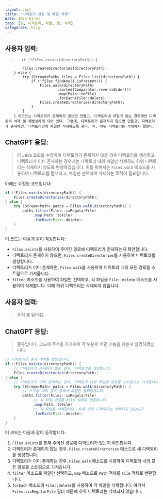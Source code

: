 ```yaml
---
layout: post
title: "디렉토리 생성 및 파일 삭제"
date: 2024-01-04
tags: [및, 디렉토리, 파일, 생, 삭제]
categories: blog
---
```


## 사용자 입력:
> 		if (!Files.exists(directoryPath)) {
			Files.createDirectories(directoryPath);
		} else {
			try (Stream<Path> files = Files.list(directoryPath)) {
				if (!files.findAny().isPresent()) {
					Files.walk(directoryPath)
							.sorted(Comparator.reverseOrder())
							.map(Path::toFile)
							.forEach(File::delete);
					Files.createDirectories(directoryPath);
				}
			}
		} 이코드는 디렉토리가 존재하지 않으면 만들고, 디렉토리내 파일이 없는 경우에만 디렉토리 삭제 및 재생성하게 되어 있다. 그런데, 디렉토리가 존재하지 않으면 만들고, 디렉토리가 존재하면, 디렉토리안에 파일만 삭제하도록 한다. 즉, 하위 디렉토리는 삭제하지 않는다.

## ChatGPT 응답:
> 이 Java 코드를 수정하여 디렉토리가 존재하지 않을 경우 디렉토리를 생성하고, 디렉토리가 이미 존재하는 경우에는 디렉토리 내의 파일만 삭제하되 하위 디렉토리는 삭제하지 않도록 변경하겠습니다. 이를 위해서는 `Files.walk` 메소드를 사용하여 디렉토리를 탐색하고, 파일만 선택하여 삭제하는 로직이 필요합니다.

아래는 수정된 코드입니다:

```java
if (!Files.exists(directoryPath)) {
    Files.createDirectories(directoryPath);
} else {
    try (Stream<Path> paths = Files.walk(directoryPath)) {
        paths.filter(Files::isRegularFile)
             .map(Path::toFile)
             .forEach(File::delete);
    }
}
```

이 코드는 다음과 같이 작동합니다:
- `Files.exists`를 사용하여 주어진 경로에 디렉토리가 존재하는지 확인합니다.
- 디렉토리가 존재하지 않으면, `Files.createDirectories`를 사용하여 디렉토리를 생성합니다.
- 디렉토리가 이미 존재하면, `Files.walk`를 사용하여 디렉토리 내의 모든 경로를 스트림으로 가져옵니다.
- `filter` 메소드를 사용하여 파일만 선택하고, 각 파일을 `File::delete` 메소드를 사용하여 삭제합니다. 이때 하위 디렉토리는 삭제되지 않습니다.

## 사용자 입력:
> 주석 좀 달아줘.

## ChatGPT 응답:
> 물론입니다. 코드에 주석을 추가하여 각 부분이 어떤 기능을 하는지 설명하겠습니다.

```java
// 디렉토리의 존재 여부를 확인합니다.
if (!Files.exists(directoryPath)) {
    // 디렉토리가 존재하지 않는 경우, 디렉토리를 생성합니다.
    Files.createDirectories(directoryPath);
} else {
    // 디렉토리가 이미 존재하는 경우, 디렉토리 내의 파일과 경로를 스트림으로 가져옵니다.
    try (Stream<Path> paths = Files.walk(directoryPath)) {
        // 스트림 내의 경로 중에서 파일만 필터링합니다.
        paths.filter(Files::isRegularFile)
             // 각 파일 경로를 File 객체로 변환합니다.
             .map(Path::toFile)
             // 각 파일을 삭제합니다. 이때 하위 디렉토리는 삭제되지 않습니다.
             .forEach(File::delete);
    }
}
```

이 코드는 다음과 같이 동작합니다:
1. `Files.exists`를 통해 주어진 경로에 디렉토리가 있는지 확인합니다.
2. 디렉토리가 존재하지 않는 경우, `Files.createDirectories` 메소드로 새 디렉토리를 생성합니다.
3. 디렉토리가 이미 존재하는 경우, `Files.walk` 메소드를 사용하여 디렉토리 내의 모든 경로를 스트림으로 가져옵니다.
4. `filter` 메소드로 파일만 선택하고, `map` 메소드로 `Path` 객체를 `File` 객체로 변환합니다.
5. `forEach` 메소드와 `File::delete`를 사용하여 각 파일을 삭제합니다. 여기서 `Files::isRegularFile` 필터 때문에 하위 디렉토리는 삭제되지 않습니다.


